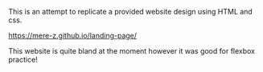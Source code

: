 This is an attempt to replicate a provided website design using HTML and css.

https://mere-z.github.io/landing-page/ 

This website is quite bland at the moment however it was good for flexbox practice! 
